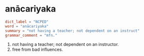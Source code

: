 # anācariyaka

``` toml
dict_label = "NCPED"
word = "anācariyaka"
summary = "not having a teacher; not dependent on an instruct"
grammar_comment = "mfn."
```

1. not having a teacher; not dependent on an instructor.
2. free from bad influences.

